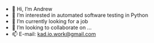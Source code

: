 - 👋 Hi, I’m Andrew
- 👀 I’m interested in automated software testing in Python
- 🌱 I’m currently looking for a job
- 💞️ I’m looking to collaborate on ...
- 📫 E-mail: kad.io.work@gmail.com
